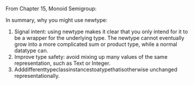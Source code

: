 From Chapter 15, Monoid Semigroup:

In summary, why you might use newtype:

1. Signal intent: using newtype makes it clear that you only intend for it to be a wrapper for the underlying type. The newtype cannot eventually grow into a more complicated sum or product type, while a normal datatype can.
2. Improve type safety: avoid mixing up many values of the same representation, such as Text or Integer.
3. Adddifferenttypeclassinstancestoatypethatisotherwise unchanged representationally.


